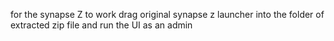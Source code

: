 for the synapse Z to work drag original synapse z launcher into the folder of extracted zip file and run the UI as an admin
